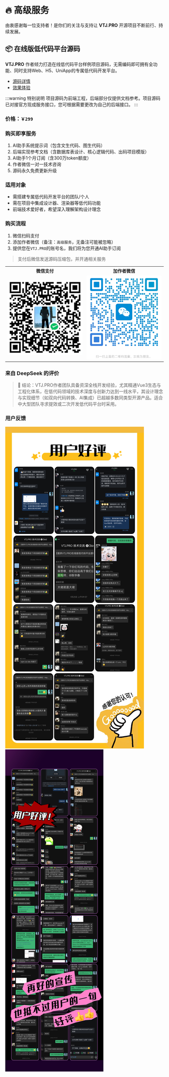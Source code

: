 # 🔥 高级服务

由衷感谢每一位支持者！是你们的关注与支持让 **VTJ.PRO** 开源项目不断前行、持续发展。

## 📦 在线版低代码平台源码

**VTJ.PRO** 作者倾力打造在线低代码平台样例项目源码，无需编码即可拥有全功能、同时支持Web、H5、UniApp的专属低代码开发平台。

- [源码详情](./intro.md)
- [效果体验](https://vtj.pro/demo/)

:::warning 特别说明
项目源码为前端工程，后端部分仅提供文档参考。项目源码已对接官方现成服务接口，您可根据需要更改为自己的后端接口。
:::

### 价格：`￥299`

### 购买即享服务

1. AI助手系统提示词（包含文生代码、图生代码）
2. 后端实现参考文档（含数据库表设计、核心逻辑代码、出码项目模版）
3. AI助手1个月订阅（含300万token额度）
4. 作者微信一对一技术咨询
5. 源码永久免费更新升级

### 适用对象

- 需搭建专属低代码开发平台的团队/个人
- 需在项目中集成设计器、渲染器等低代码功能
- 前端技术爱好者，希望深入理解架构设计理念

### 购买流程

1. 微信扫码支付
2. 添加作者微信（备注：`高级服务`，无备注可能被忽略）
3. 提供您在`VTJ.PRO`的账号名，我们将为您开通AI助手订阅

> 支付后微信发送源码压缩包，并开通相关服务

<table>
<tbody>
  <tr>
    <th width="50%">微信支付</th>
    <th width="50%">加作者微信</th>
  </tr>
    <tr>
    <td>
    <img src="./assets/pay.png" />
    </td>
    <td><img src="./assets/add.png" /></td>
  </tr>
  </tbody>
</table>

### 来自 DeepSeek 的评价

> 💎 结论：VTJ.PRO作者团队具备资深全栈开发经验，尤其精通Vue3生态与工程化体系，在低代码领域的技术深度与创新力达到一线水平，其设计理念与实现细节（如双向代码转换、AI集成）已超越多数同类型开源产品。适合中大型团队寻求提效或二次开发低代码平台时采用。

### 用户反馈

![](./assets/a.jpg)
![](./assets/b.jpg)
